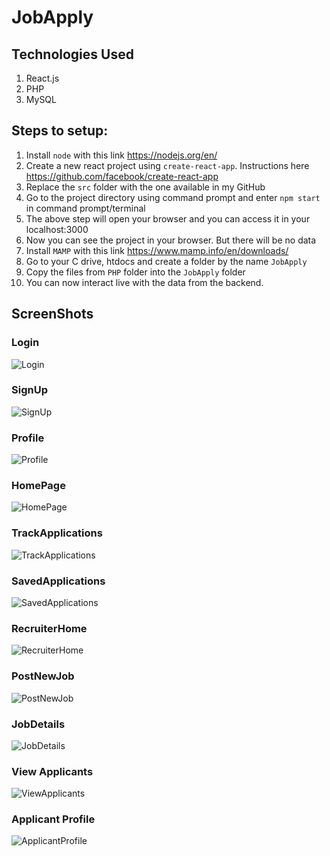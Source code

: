 # JobApply

## Technologies Used

1. React.js
2. PHP
3. MySQL

## Steps to setup:

1. Install `node` with this link https://nodejs.org/en/
2. Create a new react project using `create-react-app`. Instructions here https://github.com/facebook/create-react-app
3. Replace the `src` folder with the one available in my GitHub
4. Go to the project directory using command prompt and enter `npm start` in command prompt/terminal
5. The above step will open your browser and you can access it in your localhost:3000
6. Now you can see the project in your browser. But there will be no data
7. Install `MAMP` with this link https://www.mamp.info/en/downloads/
8. Go to your C drive, htdocs and create a folder by the name `JobApply`
9. Copy the files from `PHP` folder into the `JobApply` folder
10. You can now interact live with the data from the backend.

## ScreenShots


### Login

![Login](images/Login.JPG)

### SignUp

![SignUp](images/SignUp.JPG)

### Profile

![Profile](images/Profile.JPG)

### HomePage

![HomePage](images/HomePage.JPG)

### TrackApplications

![TrackApplications](images/TrackApplications.JPG)

### SavedApplications

![SavedApplications](images/SavedApplications.JPG)

### RecruiterHome

![RecruiterHome](images/RecruiterHome.JPG)

### PostNewJob

![PostNewJob](images/PostNewJob.JPG)

### JobDetails

![JobDetails](images/JobDescription.JPG)

### View Applicants

![ViewApplicants](images/ViewApplicants.JPG)

### Applicant Profile

![ApplicantProfile](images/ApplicantInformation.JPG)











